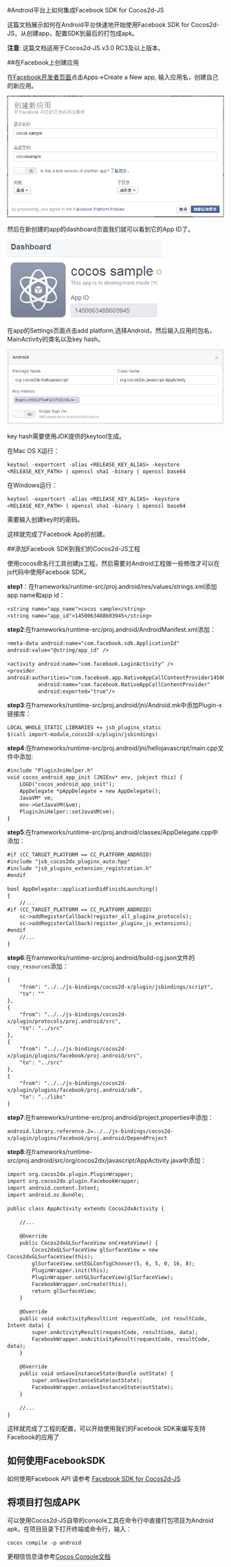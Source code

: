 #Android平台上如何集成Facebook SDK for Cocos2d-JS

这篇文档展示如何在Android平台快速地开始使用Facebook SDK for Cocos2d-JS，从创建app，配置SDK到最后的打包成apk。

**注意**: 这篇文档适用于Cocos2d-JS v3.0 RC3及以上版本。

##在Facebook上创建应用

在[Facebook开发者页面](https://developers.facebook.com/)点击Apps->Create a New app, 输入应用名，创建自己的新应用。

![](./1.PNG)

然后在新创建的app的dashboard页面我们就可以看到它的App ID了。

![](./2.PNG)

在app的Settings页面点击add platform,选择Android，然后输入应用的包名，MainActivity的类名以及key hash。

![](./3.PNG)

key hash需要使用JDK提供的keytool生成。

在Mac OS X运行：
```
keytool -exportcert -alias <RELEASE_KEY_ALIAS> -keystore <RELEASE_KEY_PATH> | openssl sha1 -binary | openssl base64
```

在Windows运行：
```
keytool -exportcert -alias <RELEASE_KEY_ALIAS> -keystore <RELEASE_KEY_PATH> | openssl sha1 -binary | openssl base64
```

需要输入创建key时的密码。

这样就完成了Facebook App的创建。

##添加Facebook SDK到我们的Cocos2d-JS工程

使用cocos命名行工具创建js工程。然后需要对Android工程做一些修改才可以在js代码中使用Facebook SDK。

**step1**：在frameworks/runtime-src/proj.android/res/values/strings.xml添加app name和app id：

```
<string name="app_name">cocos sample</string>
<string name="app_id">1450063488603945</string>
```

**step2**:在frameworks/runtime-src/proj.android/AndroidManifest.xml添加：

```
<meta-data android:name="com.facebook.sdk.ApplicationId" android:value="@string/app_id" />

<activity android:name="com.facebook.LoginActivity" />
<provider android:authorities="com.facebook.app.NativeAppCallContentProvider1450063488603945"
          android:name="com.facebook.NativeAppCallContentProvider"
          android:exported="true"/>
```

**step3**:在frameworks/runtime-src/proj.android/jni/Android.mk中添加Plugin-x链接库：

```
LOCAL_WHOLE_STATIC_LIBRARIES += jsb_pluginx_static
$(call import-module,cocos2d-x/plugin/jsbindings)
```

**step4**:在frameworks/runtime-src/proj.android/jni/hellojavascript/main.cpp文件中添加:

```
#include "PluginJniHelper.h"
void cocos_android_app_init (JNIEnv* env, jobject thiz) {
    LOGD("cocos_android_app_init");
    AppDelegate *pAppDelegate = new AppDelegate();
    JavaVM* vm;
    env->GetJavaVM(&vm);
    PluginJniHelper::setJavaVM(vm);
}
```

**step5**:在frameworks/runtime-src/proj.android/classes/AppDelegate.cpp中添加：

```
#if (CC_TARGET_PLATFORM == CC_PLATFORM_ANDROID)
#include "jsb_cocos2dx_pluginx_auto.hpp"
#include "jsb_pluginx_extension_registration.h"
#endif

bool AppDelegate::applicationDidFinishLaunching()
{
	//...
#if (CC_TARGET_PLATFORM == CC_PLATFORM_ANDROID)
    sc->addRegisterCallback(register_all_pluginx_protocols);
    sc->addRegisterCallback(register_pluginx_js_extensions);
#endif
	//...
}
```

**step6**:在frameworks/runtime-src/proj.android/build-cg.json文件的`copy_resources`添加：

```
{
    "from": "../../js-bindings/cocos2d-x/plugin/jsbindings/script", 
    "to": ""
},
{
    "from": "../../js-bindings/cocos2d-x/plugin/protocols/proj.android/src", 
    "to": "../src"
},
{
    "from": "../../js-bindings/cocos2d-x/plugin/plugins/facebook/proj.android/src", 
    "to": "../src"
}, 
{
    "from": "../../js-bindings/cocos2d-x/plugin/plugins/facebook/proj.android/sdk", 
    "to": "../libs"
}
```

**step7**:在frameworks/runtime-src/proj.android/project.properties中添加：

```
android.library.reference.2=../../js-bindings/cocos2d-x/plugin/plugins/facebook/proj.android/DependProject
```

**step8**:在frameworks/runtime-src/proj.android/src/org/cocos2dx/javascript/AppActivity.java中添加：

```
import org.cocos2dx.plugin.PluginWrapper;
import org.cocos2dx.plugin.FacebookWrapper;
import android.content.Intent;
import android.os.Bundle;

public class AppActivity extends Cocos2dxActivity {

	//...

	@Override
	public Cocos2dxGLSurfaceView onCreateView() {
        Cocos2dxGLSurfaceView glSurfaceView = new Cocos2dxGLSurfaceView(this);
        glSurfaceView.setEGLConfigChooser(5, 6, 5, 0, 16, 8);
        PluginWrapper.init(this);
        PluginWrapper.setGLSurfaceView(glSurfaceView);
        FacebookWrapper.onCreate(this);
        return glSurfaceView;
    }
	
	@Override
	public void onActivityResult(int requestCode, int resultCode, Intent data) {
	    super.onActivityResult(requestCode, resultCode, data);
	    FacebookWrapper.onAcitivityResult(requestCode, resultCode, data);
	}
	
	@Override
	public void onSaveInstanceState(Bundle outState) {
	    super.onSaveInstanceState(outState);
	    FacebookWrapper.onSaveInstanceState(outState);
	}

	//...
}
```

这样就完成了工程的配置，可以开始使用我们的Facebook SDK来编写支持Facebook的应用了

## 如何使用FacebookSDK

如何使用Facebook API 请参考 [Facebook SDK for Cocos2d-JS](../api-reference/en.md)

## 将项目打包成APK

可以使用Cocos2d-JS自带的console工具在命令行中直接打包项目为Android apk，在项目目录下打开终端或命令行，输入：

```
cocos compile -p android
```

更相信信息请参考[Cocos Console文档](http://www.cocos2d-x.org/docs/manual/framework/html5/v2/cocos-console/zh)